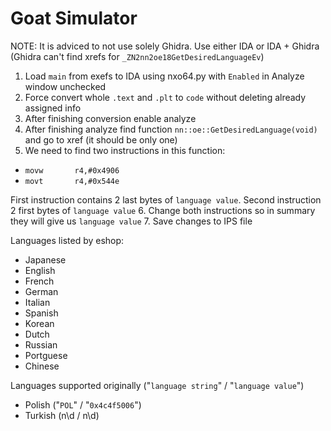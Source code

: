 # Goat Simulator

NOTE: It is adviced to not use solely Ghidra. Use either IDA or IDA + Ghidra (Ghidra can't find xrefs for `_ZN2nn2oe18GetDesiredLanguageEv`)

1. Load `main` from exefs to IDA using nxo64.py with `Enabled` in Analyze window unchecked
2. Force convert whole `.text` and `.plt` to `code` without deleting already assigned info
3. After finishing conversion enable analyze
4. After finishing analyze find function `nn::oe::GetDesiredLanguage(void)` and go to xref (it should be only one)
5. We need to find two instructions in this function:
- `movw       r4,#0x4906`
- `movt       r4,#0x544e`

First instruction contains 2 last bytes of `language value`. Second instruction 2 first bytes of `language value`
6. Change both instructions so in summary they will give us `language value`
7. Save changes to IPS file

Languages listed by eshop:
- Japanese
- English
- French
- German
- Italian
- Spanish 
- Korean
- Dutch
- Russian
- Portguese
- Chinese

Languages supported originally ("`language string`" / "`language value`")
- Polish ("`POL`" / "`0x4c4f5006`")
- Turkish (n\d / n\d)